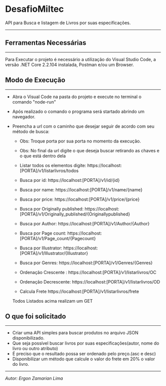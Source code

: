 # DesafioMiltec
 API para Busca e listagem de Livros por suas especificações.
 ____
 
 ## Ferramentas Necessárias
 ____
 
 Para Executar o projeto é necessário a utilização do Visual Studio Code, a versão .NET Core 2.2.104 instalada, Postman e/ou um Browser.
 
 
 ## Modo de Execução
 ____
 
 - Abra o Visual Code na pasta do projeto e execute no terminal o comando "node-run"
 - Após realizado o comando o programa será startado abrindo um navegador.
 - Preencha a url com o caminho que desejar seguir de acordo com seu método de busca:
 
   - Obs: Troque porta por sua porta no momento da execução.
   - Obs: No final da url digite o que deseja buscar retirando as chaves e o que está dentro dela
   
   - Listar todos os elementos digite:  https://localhost:[PORTA]/v1/listarlivros/todos
   - Busca por id:  https://localhost:[PORTA]/v1/id/{id} 
   - Busca por name:  https://localhost:[PORTA]/v1/name/{name}
   - Busca por price:  https://localhost:[PORTA]/v1/price/{price}
   - Busca por Originally published:  https://localhost:[PORTA]/v1/Originally_published/{Originallypublished}
   - Busca por Author:  https://localhost:[PORTA]/v1/Author/{Author}
   - Busca por Page count:  https://localhost:[PORTA]/v1/Page_count/{Pagecount}
   - Busca por Illustrator:  https://localhost:[PORTA]/v1/Illustrator/{Illustrator}
   - Busca por Genres:  https://localhost:[PORTA]/v1/Genres/{Genres}
   - Ordenação Crescente :  https://localhost:[PORTA]/v1/listarlivros/OC
   - Ordenação Decrescente:  https://localhost:[PORTA]/v1/listarlivros/OD
   - Calcula Frete https://localhost:[PORTA]/v1/listarlivros/frete


   Todos Listados acima realizam um GET
   
 ## O que foi solicitado
 ____
 
 - Criar uma API simples para buscar produtos no arquivo JSON disponibilizado.
 - Que seja possível buscar livros por suas especificações(autor, nome do livro ou outro atributo)
 - É preciso que o resultado possa ser ordenado pelo preço.(asc e desc)
 - Disponibilizar um método que calcule o valor do frete em 20% o valor do livro.
 ____
 
 *_Autor: Ergon Zamarian Lima_*
 
 
